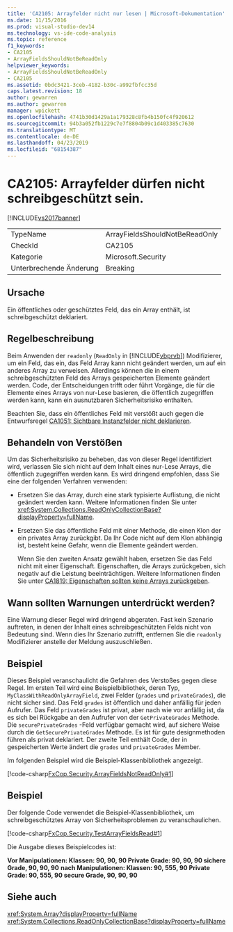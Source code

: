 ```yaml
---
title: 'CA2105: Arrayfelder nicht nur lesen | Microsoft-Dokumentation'
ms.date: 11/15/2016
ms.prod: visual-studio-dev14
ms.technology: vs-ide-code-analysis
ms.topic: reference
f1_keywords:
- CA2105
- ArrayFieldsShouldNotBeReadOnly
helpviewer_keywords:
- ArrayFieldsShouldNotBeReadOnly
- CA2105
ms.assetid: 0bdc3421-3ceb-4182-b30c-a992fbfcc35d
caps.latest.revision: 18
author: gewarren
ms.author: gewarren
manager: wpickett
ms.openlocfilehash: 4741b30d1429a1a179328c8fb4b150fc4f920612
ms.sourcegitcommit: 94b3a052fb1229c7e7f8804b09c1d403385c7630
ms.translationtype: MT
ms.contentlocale: de-DE
ms.lasthandoff: 04/23/2019
ms.locfileid: "68154387"
---
```

# <a name="ca2105-array-fields-should-not-be-read-only"></a>CA2105: Arrayfelder dürfen nicht schreibgeschützt sein.
[!INCLUDE[vs2017banner](../includes/vs2017banner.md)]

|||
|-|-|
|TypeName|ArrayFieldsShouldNotBeReadOnly|
|CheckId|CA2105|
|Kategorie|Microsoft.Security|
|Unterbrechende Änderung|Breaking|

## <a name="cause"></a>Ursache
 Ein öffentliches oder geschütztes Feld, das ein Array enthält, ist schreibgeschützt deklariert.

## <a name="rule-description"></a>Regelbeschreibung
 Beim Anwenden der `readonly` (`ReadOnly` in [!INCLUDE[vbprvb](../includes/vbprvb-md.md)]) Modifizierer, um ein Feld, das ein, das Feld Array kann nicht geändert werden, um auf ein anderes Array zu verweisen. Allerdings können die in einem schreibgeschützten Feld des Arrays gespeicherten Elemente geändert werden. Code, der Entscheidungen trifft oder führt Vorgänge, die für die Elemente eines Arrays von nur-Lese basieren, die öffentlich zugegriffen werden kann, kann ein ausnutzbaren Sicherheitsrisiko enthalten.

 Beachten Sie, dass ein öffentliches Feld mit verstößt auch gegen die Entwurfsregel [CA1051: Sichtbare Instanzfelder nicht deklarieren](../code-quality/ca1051-do-not-declare-visible-instance-fields.md).

## <a name="how-to-fix-violations"></a>Behandeln von Verstößen
 Um das Sicherheitsrisiko zu beheben, das von dieser Regel identifiziert wird, verlassen Sie sich nicht auf dem Inhalt eines nur-Lese Arrays, die öffentlich zugegriffen werden kann. Es wird dringend empfohlen, dass Sie eine der folgenden Verfahren verwenden:

- Ersetzen Sie das Array, durch eine stark typisierte Auflistung, die nicht geändert werden kann. Weitere Informationen finden Sie unter <xref:System.Collections.ReadOnlyCollectionBase?displayProperty=fullName>.

- Ersetzen Sie das öffentliche Feld mit einer Methode, die einen Klon der ein privates Array zurückgibt. Da Ihr Code nicht auf dem Klon abhängig ist, besteht keine Gefahr, wenn die Elemente geändert werden.

  Wenn Sie den zweiten Ansatz gewählt haben, ersetzen Sie das Feld nicht mit einer Eigenschaft. Eigenschaften, die Arrays zurückgeben, sich negativ auf die Leistung beeinträchtigen. Weitere Informationen finden Sie unter [CA1819: Eigenschaften sollten keine Arrays zurückgeben](../code-quality/ca1819-properties-should-not-return-arrays.md).

## <a name="when-to-suppress-warnings"></a>Wann sollten Warnungen unterdrückt werden?
 Eine Warnung dieser Regel wird dringend abgeraten. Fast kein Szenario auftreten, in denen der Inhalt eines schreibgeschützten Felds nicht von Bedeutung sind. Wenn dies Ihr Szenario zutrifft, entfernen Sie die `readonly` Modifizierer anstelle der Meldung auszuschließen.

## <a name="example"></a>Beispiel
 Dieses Beispiel veranschaulicht die Gefahren des Verstoßes gegen diese Regel. Im ersten Teil wird eine Beispielbibliothek, deren Typ, `MyClassWithReadOnlyArrayField`, zwei Felder (`grades` und `privateGrades`), die nicht sicher sind. Das Feld `grades` ist öffentlich und daher anfällig für jeden Aufrufer. Das Feld `privateGrades` ist privat, aber nach wie vor anfällig ist, da es sich bei Rückgabe an den Aufrufer von der `GetPrivateGrades` Methode. Die `securePrivateGrades` -Feld verfügbar gemacht wird, auf sichere Weise durch die `GetSecurePrivateGrades` Methode. Es ist für gute designmethoden führen als privat deklariert. Der zweite Teil enthält Code, der in gespeicherten Werte ändert die `grades` und `privateGrades` Member.

 Im folgenden Beispiel wird die Beispiel-Klassenbibliothek angezeigt.

 [!code-csharp[FxCop.Security.ArrayFieldsNotReadOnly#1](../snippets/csharp/VS_Snippets_CodeAnalysis/FxCop.Security.ArrayFieldsNotReadOnly/cs/FxCop.Security.ArrayFieldsNotReadOnly.cs#1)]

## <a name="example"></a>Beispiel
 Der folgende Code verwendet die Beispiel-Klassenbibliothek, um schreibgeschütztes Array von Sicherheitsproblemen zu veranschaulichen.

 [!code-csharp[FxCop.Security.TestArrayFieldsRead#1](../snippets/csharp/VS_Snippets_CodeAnalysis/FxCop.Security.TestArrayFieldsRead/cs/FxCop.Security.TestArrayFieldsRead.cs#1)]

 Die Ausgabe dieses Beispielcodes ist:

 **Vor Manipulationen: Klassen: 90, 90, 90 Private Grade: 90, 90, 90 sichere Grade, 90, 90, 90**
**nach Manipulationen: Klassen: 90, 555, 90 Private Grade: 90, 555, 90 secure Grade, 90, 90, 90**
## <a name="see-also"></a>Siehe auch
 <xref:System.Array?displayProperty=fullName> <xref:System.Collections.ReadOnlyCollectionBase?displayProperty=fullName>
